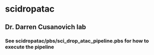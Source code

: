 # scidropatac
## Dr. Darren Cusanovich lab
### See scidropatac/pbs/sci_drop_atac_pipeline.pbs for how to execute the pipeline
